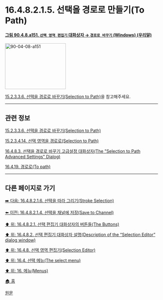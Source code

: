 # 16.4.8.2.1.5. 선택을 경로로 만들기(To Path)

<a id="90-04-08-a151"></a>

#### [그림 90.4.8.a151. `선택 영역 편집기` 대화상자 → `경로로 바꾸기` (Windows) (우리말)](./90-04-0008-selection_editor.md#90-04-08-a151)
<img width="200" height="151" alt="90-04-08-a151" src="https://github.com/user-attachments/assets/061a508b-764f-42ab-82a5-980c4a6454cd" />

[15.2.3.3.6. 선택을 경로로 바꾸기(Selection to Path)](./15-02-03-03-06-selection_to_path.md)을 참고해주세요.

***

## 관련 정보

[15.2.3.3.6. 선택을 경로로 바꾸기(Selection to Path)](./15-02-03-03-06-selection_to_path.md)

[15.2.3.4.14. 선택 영역을 경로로(Selection to Path)](./15-02-03-04-14-selection_to_path.md)

[16.4.8.3. 선택을 경로로 바꾸기 고급설정 대화상자(The "Selection to Path Advanced Settings" Dialog)](./16-04-08-03-00-the_selection_to_path_advanced_settings_dialog.md)

[16.4.19. 경로로(To path)](./16-04-19-to-path.md)

***

## 다른 페이지로 가기

[➡️ 다음: 16.4.8.2.1.6. 선택을 따라 그리기(Stroke Selection)](./16-04-08-02-01-06-stroke_selection.md)

[⬅️ 이전: 16.4.8.2.1.4. 선택을 채널에 저장(Save to Channel)](./16-04-08-02-01-04-save_to_channel.md)

[⬆️ 위: 16.4.8.2.1. 선택 편집기 대화상자의 버튼들(The Buttons)](./16-04-08-02-01-00-the_buttons.md)

[⬆️ 위: 16.4.8.2. 선택 편집기 대화상자 설명(Description of the “Selection Editor” dialog window)](./16-04-08-02-00-description_of_the_selection_editor_dialog_window.md)

[⬆️ 위: 16.4.8. 선택 영역 편집기(Selection Editor)](./16-04-08-00-selection_editor.md)

[⬆️ 위: 16.4. 선택 메뉴(The select menu)](./16-04-00-the-select-menu.md)

[⬆️ 위: 16. 메뉴(Menus)](./16-00-menus.md)

[🏠 홈](./00-home.md)

[원문](https://docs.gimp.org/2.10/ko/gimp-selection-dialog.html#idm24689)